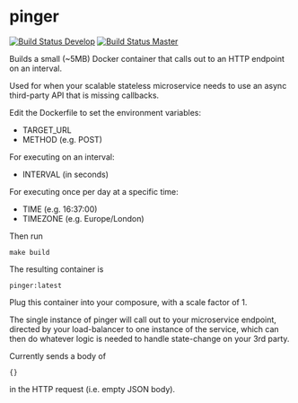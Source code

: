# pinger

[![Build Status Develop](https://travis-ci.org/johnpeterharvey/pinger.svg?branch=develop)](https://travis-ci.org/johnpeterharvey/pinger)
[![Build Status Master](https://travis-ci.org/johnpeterharvey/pinger.svg?branch=master)](https://travis-ci.org/johnpeterharvey/pinger)

Builds a small (~5MB) Docker container that calls out to an HTTP endpoint on an interval.


Used for when your scalable stateless microservice needs to use an async third-party API that is missing callbacks.

Edit the Dockerfile to set the environment variables:

  * TARGET_URL
  * METHOD (e.g. POST)

  For executing on an interval:
  * INTERVAL (in seconds)

  For executing once per day at a specific time:
  * TIME (e.g. 16:37:00)
  * TIMEZONE (e.g. Europe/London)

Then run

    make build

The resulting container is

    pinger:latest

Plug this container into your composure, with a scale factor of 1.

The single instance of pinger will call out to your microservice endpoint, directed by your load-balancer to one instance of the service, which can then do whatever logic is needed to handle state-change on your 3rd party.

Currently sends a body of

    {}

in the HTTP request (i.e. empty JSON body).
